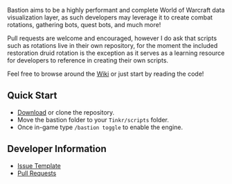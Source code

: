 Bastion aims to be a highly performant and complete World of Warcraft data visualization layer, as such developers may
leverage it to create combat rotations, gathering bots, quest bots, and much more!

Pull requests are welcome and encouraged, however I do ask that scripts such as rotations live in their own repository, 
for the moment the included restoration druid rotation is the exception as it serves as a learning resource for developers
to reference in creating their own scripts. 

Feel free to browse around the [Wiki](https://git.tinkr.site/4n0n/bastion/wiki) or just start by reading the code!

## Quick Start
- [Download](https://git.tinkr.site/4n0n/bastion/archive/main.zip) or clone the repository. 
- Move the bastion folder to your `Tinkr/scripts` folder. 
- Once in-game type `/bastion toggle` to enable the engine. 

## Developer Information
- [Issue Template](https://git.tinkr.site/Bastion/Bastion/wiki/Issues)
- [Pull Requests](https://git.tinkr.site/Bastion/Bastion/wiki/Pull-Requests)
